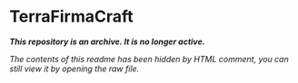 TerraFirmaCraft
=======

***This repository is an archive. It is no longer active.***

*The contents of this readme has been hidden by HTML comment, you can still view it by opening the raw file.*

<!--

## Table of Contents

* [About](#about)
* [Contacts](#contacts)
* [License](#license)
* [Downloads](#downloads)
* [Installation](#installation)
* [Issues](#issues)
* [Contribution](#contribution)
* [API](#terrafirmacraft-api)
* [Localization](#terrafirmacraft-localization)
* [Credits](#credits)

## About

The goal of TFC is to make things more [believable](http://terrafirmacraft.com/index.html/_/articles/believable-r64), and to give the player a sense of accomplishment. Mastering skills, and searching far and wide to gather materials before you can build amazing castles, homes, fortresses, towns, cities, etc. The overhauled terrain generation also creates a beautiful, varied background as a canvas to start your builds.

## Contacts

* [Website](http://terrafirmacraft.com/index.html)
* [Forums](http://terrafirmacraft.com/f/)
* [Wiki](http://wiki.terrafirmacraft.com/Main_Page)
* [IRC #tfcraft on esper.net](http://webchat.esper.net/?nick=tfcguest....&channels=tfcraft&prompt=1&fg_color=242424&fg_sec_color=424242&bg_color=ebebeb)
* [GitHub](https://github.com/Deadrik/TFCraft/)

## License

This mod is licensed under [GNU GPL v3](https://github.com/Deadrik/TFCraft/blob/master/license.txt)

## Downloads

Downloads can be found on the [official website](http://terrafirmacraft.com/download.html).
 
## Installation

*[Wiki Installation Guide](http://terrafirmacraft.com/wiki/Installation)*
* (Optional) When updating versions, delete your config files.
* Install the version of Forge that was used to build TFC into your profile.
* Place the TFC jar into your Minecraft mods folder
* Be Awesome!

## Issues

The GitHub [issue tracker](https://github.com/Deadrik/TFCraft/issues) is *only* for reporting issues that appear in the latest development stage of TFC (i.e. Issues that exist when running the repository using the latest commit on the master branch, and do not exist in released versions of TFC). Any issues that can be reproduced using the current released version of the mod will simply be closed.

Issues that can be reproduced using the current released version should be posted on our [support forum](http://terrafirmacraft.com/f/forum/11-support/). The support forum also contains a [list of currently known bugs](http://terrafirmacraft.com/f/topic/4662-).

## Contribution

If you would like to make a change, we ask that you please discuss it with us first, before wasting your time developing something that possibly won't be implemented. If after discussion the change is approved, you can contribute via [Pull-Request](https://help.github.com/articles/creating-a-pull-request).

Here are a few tips that will increase the chances of your PR being merged.

* PR titles must be descriptive and give a general sense of what is changed.
* PRs must contain a message that explains exactly *what* has been changed as well as a detailed description of *why* it was changed.
* The changes should be well documented in the code. When in doubt, add a comment with an explanation. The easier it is for us to scan through the differences and understand what was changed, the more likely the PR will be merged.
* Extensively and excessively test your changes before submitting a PR. At the bare minimum you need to load both the client and the server in the development environment, as well as compile a release to test the client and the server outside of a development environment. Do your best to use and abuse the altered system in ways the standard player may not think about.
* Squash commits for a cleaner revision history when the PR is merged. If you have made so many changes that you require multiple commits to keep everything clean and separate, you probably should have instead split the changes into multiple PRs.
 
## TerraFirmaCraft API

The current policy for development of the API is that changes are only made at the request of addon authors who would like improved compatibility. It isn't possible for us to think of all the different things and addon would like to implement, so if you feel that the API is lacking a specific functionality, please let us know.

The API does currently have references to the base mod, so it is unfortunately not possible to use it as a standalone in the development environment.

## TerraFirmaCraft Localization

The only *official* localization files of TFC are `en_US`, `en_GB`, and `en_CA`. All other languages have been translated by players of the mod, and may not be accurate or complete. If you would like to help translate TFC into other languages, please see the [forum post](http://terrafirmacraft.com/f/topic/4124-tfc-translation/) regarding translation. Pull requests for translations that are not made by the user managing that forum post will be closed without merging.

## Credits

A list of developers and other primary contributors can be found on the [official website](http://terrafirmacraft.com/credits.html).
